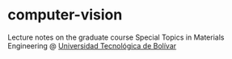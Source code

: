 # computer-vision
Lecture notes on the graduate course Special Topics in Materials Engineering @ [Universidad Tecnológica de Bolívar](http://www.unitecnologica.edu.co/)
